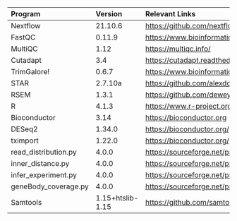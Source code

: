 | Program              | Version          | Relevant Links                                                    |
|:---------------------|:-----------------|:------------------------------------------------------------------|
| Nextflow             | 21.10.6          | https://github.com/nextflow-io/nextflow                           |
| FastQC               | 0.11.9           | https://www.bioinformatics.babraham.ac.uk/projects/fastqc/        |
| MultiQC              | 1.12             | https://multiqc.info/                                             |
| Cutadapt             | 3.4              | https://cutadapt.readthedocs.io/en/stable/                        |
| TrimGalore!          | 0.6.7            | https://www.bioinformatics.babraham.ac.uk/projects/trim_galore/   |
| STAR                 | 2.7.10a          | https://github.com/alexdobin/STAR                                 |
| RSEM                 | 1.3.1            | https://github.com/deweylab/RSEM                                  |
| R                    | 4.1.3            | https://www.r-project.org                                         |
| Bioconductor         | 3.14             | https://bioconductor.org                                          |
| DESeq2               | 1.34.0           | https://bioconductor.org/packages/release/bioc/html/DESeq2.html   |
| tximport             | 1.22.0           | https://bioconductor.org/packages/release/bioc/html/tximport.html |
| read_distribution.py | 4.0.0            | https://sourceforge.net/projects/rseqc                            |
| inner_distance.py    | 4.0.0            | https://sourceforge.net/projects/rseqc                            |
| infer_experiment.py  | 4.0.0            | https://sourceforge.net/projects/rseqc                            |
| geneBody_coverage.py | 4.0.0            | https://sourceforge.net/projects/rseqc                            |
| Samtools             | 1.15+htslib-1.15 | https://github.com/samtools/samtools                              |